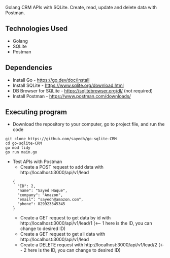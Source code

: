 Golang CRM APIs with SQLite. Create, read, update and delete data with Postman. 

## Technologies Used
* Golang
* SQLite
* Postman


## Dependencies
* Install Go - https://go.dev/doc/install
* Install SQLite - https://www.sqlite.org/download.html
* DB Browser for SQLite - https://sqlitebrowser.org/dl/ (not required)
* Install Postman - https://www.postman.com/downloads/


## Executing program
* Download the repository to your computer, go to project file, and run the code
```
git clone https://github.com/sayedh/go-sqlite-CRM
cd go-sqlite-CRM
go mod tidy
go run main.go
```

* Test APIs with Postman
  * Create a POST request to add data with http://localhost:3000/api/v1/lead
  ```
  {
    "ID": 2,
    "name": "Sayed Haque",
    "company": "Amazon",
    "email": "sayedh@amazon.com",
    "phone": 829923345345
  }
  ```
  * Create a GET request to get data by id with http://localhost:3000/api/v1/lead/1 (<-- 1 here is the ID, you can change to desired ID)
  * Create a GET request to get all data with http://localhost:3000/api/v1/lead
  * Create a DELETE request with http://localhost:3000/api/v1/lead/2 (<-- 2 here is the ID, you can change to desired ID)
